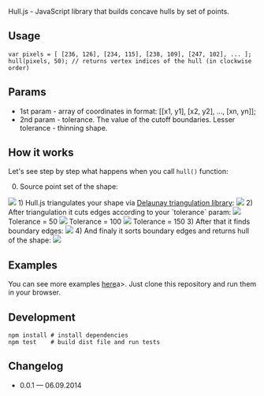 Hull.js - JavaScript library that builds concave hulls by set of points.

## Usage

	var pixels = [ [236, 126], [234, 115], [238, 109], [247, 102], ... ];
	hull(pixels, 50); // returns vertex indices of the hull (in clockwise order)

## Params
* 1st param - array of coordinates in format: [[x1, y1], [x2, y2], ..., [xn, yn]];
* 2nd param - tolerance. The value of the cutoff boundaries. Lesser tolerance - thinning shape.

## How it works

Let's see step by step what happens when you call `hull()` function:

0) Source point set of the shape:
<img src="0.png" />
1) Hull.js triangulates your shape via <a target="_blank" href="https://github.com/ironwallaby/delaunay">Delaunay triangulation library</a>:
<img src="1.png" />
2) After triangulation it cuts edges according to your `tolerance` param:
<img src="2_1.png" />
Tolerance = 50
<img src="2_2.png" />
Tolerance = 100
<img src="2_3.png" />
Tolerance = 150
3) After that it finds boundary edges:
<img src="3.png" />
4) And finaly it sorts boundary edges and returns hull of the shape:
<img src="4.png" />

## Examples

You can see more examples <a href="https://github.com/AndreyGeonya/hull/tree/master/examples">here</a>a>. Just clone this repository and run them in your browser.

## Development
	npm install # install dependencies
	npm test	# build dist file and run tests

## Changelog

* 0.0.1 — 06.09.2014